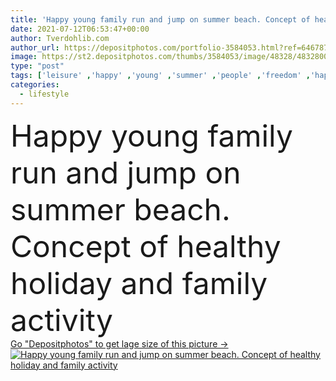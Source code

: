 ```yaml
---
title: 'Happy young family run and jump on summer beach. Concept of healthy holiday and family activity.'
date: 2021-07-12T06:53:47+00:00
author: Tverdohlib.com
author_url: https://depositphotos.com/portfolio-3584053.html?ref=64678756
image: https://st2.depositphotos.com/thumbs/3584053/image/48328/483280056/api_thumb_450.jpg?forcejpeg=true
type: "post"
tags: ['leisure' ,'happy' ,'young' ,'summer' ,'people' ,'freedom' ,'happiness' ,'joy' ,'nature' ,'caucasian' ,'healthy' ,'child' ,'family' ,'sea' ,'childhood' ,'children' ,'kids' ,'walking' ,'active' ,'dream' ,'lifestyle' ,'together' ,'american' ,'beach' ,'tourism' ,'vacation' ,'hawaii' ,'son' ,'daughter' ,'enjoy' ,'T shirt' ,'trip' ,'enjoying' ,'mother' ,'parents' ,'father' ,'Holidays' ,'parenthood' ,'florida' ,'Maldives' ,'maui' ,'bahamas' ,'miami' ,'Full Length' ,'Back view' ,'holding hands' ,'happy parents' ,'happy family' ,'summer background' ,'walk together' ]
categories: 
  - lifestyle
---
```

<div aling="center">
            <font size="60"> Happy young family run and jump on summer beach. Concept of healthy holiday and family activity</font>   
</div>
<div>
    <a href='https://st2.depositphotos.com/thumbs/3584053/image/48328/483280056/api_thumb_450.jpg?forcejpeg=true?ref=64678756' target=_blank > Go "Depositphotos" to get lage size of this picture ->
        <img href='https://st2.depositphotos.com/thumbs/3584053/image/48328/483280056/api_thumb_450.jpg?forcejpeg=true?ref=64678756' src='https://st2.depositphotos.com/3584053/48328/i/950/depositphotos_483280056-stock-photo-happy-young-family-run-and.jpg?forcejpeg=true' alt='Happy young family run and jump on summer beach. Concept of healthy holiday and family activity' >
    </a>
</div>
